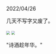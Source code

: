 2022/04/26

几天不写字又废了。

<img src="image/qianziwen3.jpeg" style="zoom:60%;" />

<img src="image/chunyeyanzongditaohuayuanxu.jpeg" style="zoom:60%;" />

"诗酒趁年华。"